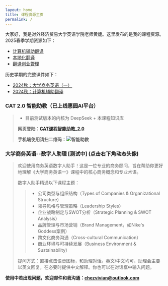 ```yaml
---
layout: home
title: 课程资源主页
permalink: /
---
```


大家好，我是对外经济贸易大学英语学院老师黄婕。这里发布的是我的课程资源。
2025春季学期资源如下：

- [计算机辅助翻译](https://chezvivian.github.io/class/CAT.html)
- [本地化翻译](https://chezvivian.github.io/class/localization.html)
- [翻译创业管理](https://chezvivian.github.io/class/entrepreneur.html)

历史学期的完整课件如下：

- [2024秋：大学商务英语（一）](/class/archive/BusinessEnglish-2024/)
- [2024秋：计算机辅助翻译](/class/archive/CAT-2024/)


### CAT 2.0 智能助教（已上线惠园AI平台）

> * 目前测试版本的内核为 DeepSeek + 本课程知识库
> 
> **网页登陆：[CAT课程智能助教_2.0](https://udify.app/chat/cowvutHCzOFeVfaw)**
> 
> **手机端使用请扫二维码：![智能助教](https://chezvivian.github.io/class/assets/CAT助教_2.0.png)**

### 大学商务英语--数字人助理 [测试中] (点击右下角动态头像)

> 欢迎使用商务英语数字人助手！这是一位专业的商务顾问，旨在帮助你更好地理解《大学商务英语一》课程中的核心商务概念和专业术语。
> 
> 数字人助手精通以下课程主题：
> 
>> - 公司类型与组织结构（Types of Companies & Organizational Structure）
>> - 领导风格与管理策略（Leadership Styles）
>> - 企业战略制定与SWOT分析（Strategic Planning & SWOT Analysis）
>> - 品牌管理与市场营销（Brand Management，如Nike's Goddess案例）
>> - 跨文化商务沟通（Cross-cultural Communication）
>> - 商业环境与可持续发展（Business Environment & Sustainability）
> 
> 提问方式：直接点击语音图标，和助理对话。英文/中文均可，助理会主要以英文回复，在必要时提供中文解释。你也可以在对话框中输入问题。


<script
    type="module"
    src="https://agent.d-id.com/v1/index.js"
    data-name="did-agent"
    data-mode="fabio"
    data-client-key="YXV0aDB8NjgxYTAxYmEyZGNhMTc1NDdkZmYxNDc1OlhvaWFYbmZpdkt5NDRKRFZSRURjYw=="
    data-agent-id="agt_AARr0Q-v"
    data-monitor="true">
</script>
    
**使用中若出现问题，欢迎邮件和我沟通：chezvivian@outlook.com**




